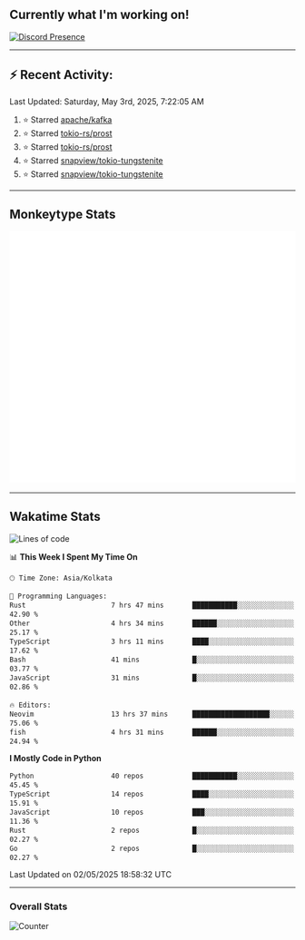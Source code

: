 ## Currently what I'm working on!
[![Discord Presence](https://lanyard.cnrad.dev/api/534981034400284712)](https://discord.com/users/534981034400284712)

---

## :zap: Recent Activity:
<!--RECENT_ACTIVITY:last_update-->
Last Updated: Saturday, May 3rd, 2025, 7:22:05 AM
<!--RECENT_ACTIVITY:last_update_end-->
<!--RECENT_ACTIVITY:start-->
1. ⭐ Starred [apache/kafka](https://github.com/apache/kafka)<br>
2. ⭐ Starred [tokio-rs/prost](https://github.com/tokio-rs/prost)<br>
3. ⭐ Starred [tokio-rs/prost](https://github.com/tokio-rs/prost)<br>
4. ⭐ Starred [snapview/tokio-tungstenite](https://github.com/snapview/tokio-tungstenite)<br>
5. ⭐ Starred [snapview/tokio-tungstenite](https://github.com/snapview/tokio-tungstenite)<br>
<!--RECENT_ACTIVITY:end-->

---

## Monkeytype Stats
<a href="https://monkeytype.com/profile/dhanus">
  <img src="https://raw.githubusercontent.com/Dhanus3133/Dhanus3133/monkeytype/monkeytype-lb.svg" alt="Monkeytype Profile" />
</a>

---

## Wakatime Stats
<!--START_SECTION:waka-->
![Lines of code](https://img.shields.io/badge/From%20Hello%20World%20I%27ve%20Written-5.9%20million%20lines%20of%20code-blue)

📊 **This Week I Spent My Time On** 

```text
🕑︎ Time Zone: Asia/Kolkata

💬 Programming Languages: 
Rust                     7 hrs 47 mins       ███████████░░░░░░░░░░░░░░   42.90 % 
Other                    4 hrs 34 mins       ██████░░░░░░░░░░░░░░░░░░░   25.17 % 
TypeScript               3 hrs 11 mins       ████░░░░░░░░░░░░░░░░░░░░░   17.62 % 
Bash                     41 mins             █░░░░░░░░░░░░░░░░░░░░░░░░   03.77 % 
JavaScript               31 mins             █░░░░░░░░░░░░░░░░░░░░░░░░   02.86 % 

🔥 Editors: 
Neovim                   13 hrs 37 mins      ███████████████████░░░░░░   75.06 % 
fish                     4 hrs 31 mins       ██████░░░░░░░░░░░░░░░░░░░   24.94 % 
```

**I Mostly Code in Python** 

```text
Python                   40 repos            ███████████░░░░░░░░░░░░░░   45.45 % 
TypeScript               14 repos            ████░░░░░░░░░░░░░░░░░░░░░   15.91 % 
JavaScript               10 repos            ███░░░░░░░░░░░░░░░░░░░░░░   11.36 % 
Rust                     2 repos             █░░░░░░░░░░░░░░░░░░░░░░░░   02.27 % 
Go                       2 repos             █░░░░░░░░░░░░░░░░░░░░░░░░   02.27 % 
```




 Last Updated on 02/05/2025 18:58:32 UTC
<!--END_SECTION:waka-->
---

### Overall Stats

<img src="https://moe-counter.glitch.me/get/@Dhanus3133?theme=asoul" alt="Counter" />
